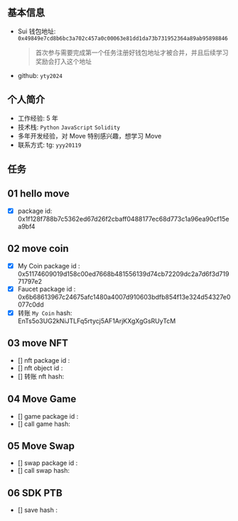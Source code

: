 ## 基本信息

- Sui 钱包地址: `0x49849e7cd8b6bc3a702c457a0c00063e81dd1da73b731952364a89ab95898846`
  > 首次参与需要完成第一个任务注册好钱包地址才被合并，并且后续学习奖励会打入这个地址
- github: `yty2024`

## 个人简介

- 工作经验: 5 年
- 技术栈: `Python` `JavaScript` `Solidity`
- 多年开发经验，对 Move 特别感兴趣，想学习 Move
- 联系方式: tg: `yyy20119`

## 任务

## 01 hello move

- [x] package id: 0x1f128f788b7c5362ed67d26f2cbaff0488177ec68d773c1a96ea90cf15ea9bf4

## 02 move coin

- [x] My Coin package id : 0x51174609019d158c00ed7668b481556139d74cb72209dc2a7d6f3d71971797e2
- [x] Faucet package id : 0x6b68613967c24675afc1480a4007d910603bdfb854f13e324d54327e0077c0dd
- [x] 转账 `My Coin` hash: EnTs5o3UG2kNiJTLFq5rtycj5AF1ArjKXgXgGsRUyTcM

## 03 move NFT

- [] nft package id :
- [] nft object id :
- [] 转账 nft hash:

## 04 Move Game

- [] game package id :
- [] call game hash:

## 05 Move Swap

- [] swap package id :
- [] call swap hash:

## 06 SDK PTB

- [] save hash :
